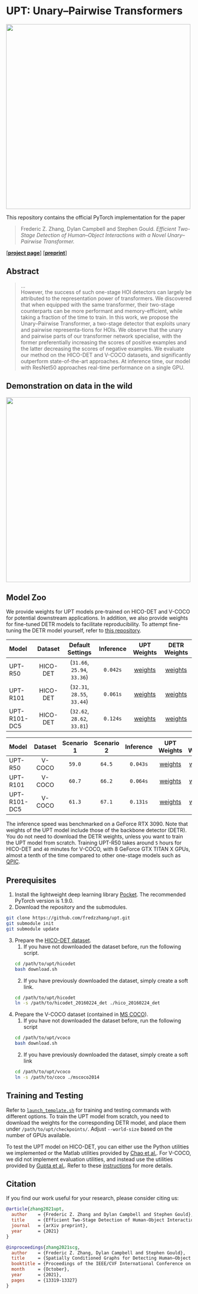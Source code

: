 # UPT: Unary&ndash;Pairwise Transformers
<img src="assets/teaser.gif" align="justify" width="500">

This repository contains the official PyTorch implementation for the paper
> Frederic Z. Zhang, Dylan Campbell and Stephen Gould. _Efficient Two-Stage Detection of Human&ndash;Object Interactions with a Novel Unary&ndash;Pairwise Transformer._

\[[__project page__](https://fredzzhang.com/unary-pairwise-transformers)\] \[[__preprint__]()\]

## Abstract
> ...<br/>However, the success of such one-stage HOI detectors can largely be attributed to the representation power of transformers. We discovered that when equipped with the same transformer, their two-stage counterparts can be more performant and memory-efficient, while taking a fraction of the time to train. In this work, we propose the Unary&ndash;Pairwise Transformer, a two-stage detector that exploits unary and pairwise representa-tions for HOIs. We observe that the unary and pairwise parts of our transformer network specialise, with the former preferentially increasing the scores of positive examples and the latter decreasing the scores of negative examples. We evaluate our method on the HICO-DET and V-COCO datasets, and significantly outperform state-of-the-art approaches. At inference time, our model with ResNet50 approaches real-time performance on a single GPU.

## Demonstration on data in the wild

<img src="assets/demo_friends.gif" align="justify" width="500">

## Model Zoo
We provide weights for UPT models pre-trained on HICO-DET and V-COCO for potential downstream applications. In addition, we also provide weights for fine-tuned DETR models to facilitate reproducibility. To attempt fine-tuning the DETR model yourself, refer to [this repository](https://github.com/fredzzhang/hicodet).

|Model|Dataset|Default Settings|Inference|UPT Weights|DETR Weights|
|:-|:-:|:-:|:-:|:-:|:-:|
|UPT-R50|HICO-DET|(`31.66`, `25.94`, `33.36`)|`0.042s`|[weights](https://drive.google.com/file/d/1lvopTC_JlGHdKOyyEZTUp2VtFfCQ-08z/view?usp=sharing)|[weights](https://drive.google.com/file/d/1BQ-0tbSH7UC6QMIMMgdbNpRw2NcO8yAD/view?usp=sharing)|
|UPT-R101|HICO-DET|(`32.31`, `28.55`, `33.44`)|`0.061s`|[weights](https://drive.google.com/file/d/10-ht8AO4AvqtX2AJ0hXq1Fz0-W8qST-E/view?usp=sharing)|[weights](https://drive.google.com/file/d/1pZrRp8Qcs5FNM9CJsWzVxwzU7J8C-t8f/view?usp=sharing)|
|UPT-R101-DC5|HICO-DET|(`32.62`, `28.62`, `33.81`)|`0.124s`|[weights](https://drive.google.com/file/d/1MIPVz8VQf0D7iJFV5EMJN9IZc9j3Mlo1/view?usp=sharing)|[weights](https://drive.google.com/file/d/1kkyVeoUGb8rT9b5J5Q3f51OFmm4Z73UD/view?usp=sharing)|

|Model|Dataset|Scenario 1|Scenario 2|Inference|UPT Weights|DETR Weights|
|:-|:-:|:-:|:-:|:-:|:-:|:-:|
|UPT-R50|V-COCO|`59.0`|`64.5`|`0.043s`|[weights](https://drive.google.com/file/d/17Cfse3pNarVgFZd0ArMg-h6yWEYpa2NQ/view?usp=sharing)|[weights](https://drive.google.com/file/d/1AIqc2LBkucBAAb_ebK9RjyNS5WmnA4HV/view?usp=sharing)|
|UPT-R101|V-COCO|`60.7`|`66.2`|`0.064s`|[weights](https://drive.google.com/file/d/1ahE9K-XocMfu1wm8-rEBx4py8m3-_tmt/view?usp=sharing)|[weights](https://drive.google.com/file/d/1XbOaGiVPuxmB9PwrcUdf0XlGnuTXARjX/view?usp=sharing)|
|UPT-R101-DC5|V-COCO|`61.3`|`67.1`|`0.131s`|[weights](https://drive.google.com/file/d/17ivP1npCR6jkxOQ3mfN83hrQfeVkiDC9/view?usp=sharing)|[weights](https://drive.google.com/file/d/1uenwkJ_0dSb_nb4HAlMUZ-bMjxD55XTR/view?usp=sharing)|

 The inference speed was benchmarked on a GeForce RTX 3090. Note that weights of the UPT model include those of the backbone detector (DETR). You do not need to download the DETR weights, unless you want to train the UPT model from scratch. Training UPT-R50 takes around `5` hours for HICO-DET and `40` minutes for V-COCO, with 8 GeForce GTX TITAN X GPUs, almost a tenth of the time compared to other one-stage models such as [QPIC](https://github.com/hitachi-rd-cv/qpic).
## Prerequisites
1. Install the lightweight deep learning library [Pocket](https://github.com/fredzzhang/pocket). The recommended PyTorch version is 1.9.0.
2. Download the repository and the submodules.
```bash
git clone https://github.com/fredzzhang/upt.git
git submodule init
git submodule update
```
3. Prepare the [HICO-DET dataset](https://drive.google.com/open?id=1QZcJmGVlF9f4h-XLWe9Gkmnmj2z1gSnk).
    1. If you have not downloaded the dataset before, run the following script.
    ```bash
    cd /path/to/upt/hicodet
    bash download.sh
    ```
    2. If you have previously downloaded the dataset, simply create a soft link.
    ```bash
    cd /path/to/upt/hicodet
    ln -s /path/to/hicodet_20160224_det ./hico_20160224_det
    ```
4. Prepare the V-COCO dataset (contained in [MS COCO](https://cocodataset.org/#download)).
    1. If you have not downloaded the dataset before, run the following script
    ```bash
    cd /path/to/upt/vcoco
    bash download.sh
    ```
    2. If you have previously downloaded the dataset, simply create a soft link
    ```bash
    cd /path/to/upt/vcoco
    ln -s /path/to/coco ./mscoco2014
    ```

## Training and Testing

Refer to [`launch_template.sh`](./launch_template.sh) for training and testing commands with different options. To train the UPT model from scratch, you need to download the weights for the corresponding DETR model, and place them under `/path/to/upt/checkpoints/`. Adjust `--world-size` based on the number of GPUs available.

To test the UPT model on HICO-DET, you can either use the Python utilities we implemented or the Matlab utilities provided by [Chao et al.](https://github.com/ywchao/ho-rcnn). For V-COCO, we did not implement evaluation utilities, and instead use the utilities provided by [Gupta et al.](https://github.com/s-gupta/v-coco#evaluation). Refer to these [instructions](https://github.com/fredzzhang/upt/discussions/14) for more details.

## Citation

If you find our work useful for your research, please consider citing us:

```bibtex
@article{zhang2021upt,
  author    = {Frederic Z. Zhang and Dylan Campbell and Stephen Gould},
  title     = {Efficient Two-Stage Detection of Human-Object Interactions with a Novel Unary-Pairwise Transformer},
  journal   = {arXiv preprint},
  year      = {2021}
}

@inproceedings{zhang2021scg,
  author    = {Frederic Z. Zhang, Dylan Campbell and Stephen Gould},
  title     = {Spatially Conditioned Graphs for Detecting Human–Object Interactions},
  booktitle = {Proceedings of the IEEE/CVF International Conference on Computer Vision (ICCV)},
  month     = {October},
  year      = {2021},
  pages     = {13319-13327}
}
```
